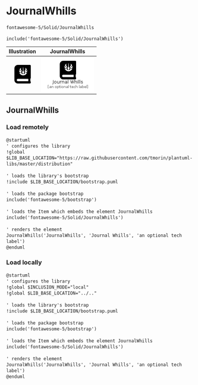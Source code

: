 # JournalWhills


```text
fontawesome-5/Solid/JournalWhills
```

```text
include('fontawesome-5/Solid/JournalWhills')
```



| Illustration | JournalWhills |
| :---: | :---: |
| ![illustration for Illustration](../../fontawesome-5/Solid/JournalWhills.png) | ![illustration for JournalWhills](../../fontawesome-5/Solid/JournalWhills.Local.png) |




## JournalWhills

### Load remotely
```plantuml
@startuml
' configures the library
!global $LIB_BASE_LOCATION="https://raw.githubusercontent.com/tmorin/plantuml-libs/master/distribution"

' loads the library's bootstrap
!include $LIB_BASE_LOCATION/bootstrap.puml

' loads the package bootstrap
include('fontawesome-5/bootstrap')

' loads the Item which embeds the element JournalWhills
include('fontawesome-5/Solid/JournalWhills')

' renders the element
JournalWhills('JournalWhills', 'Journal Whills', 'an optional tech label')
@enduml
```

### Load locally
```plantuml
@startuml
' configures the library
!global $INCLUSION_MODE="local"
!global $LIB_BASE_LOCATION="../.."

' loads the library's bootstrap
!include $LIB_BASE_LOCATION/bootstrap.puml

' loads the package bootstrap
include('fontawesome-5/bootstrap')

' loads the Item which embeds the element JournalWhills
include('fontawesome-5/Solid/JournalWhills')

' renders the element
JournalWhills('JournalWhills', 'Journal Whills', 'an optional tech label')
@enduml
```

